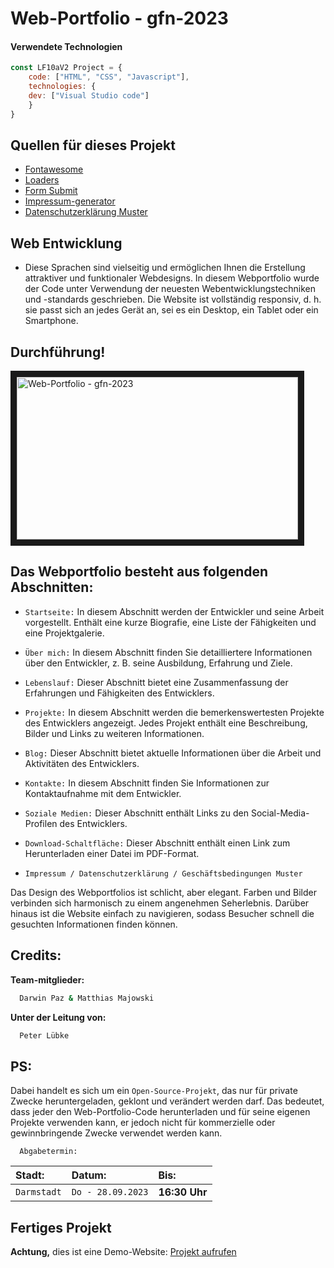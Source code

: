 <h1>Web-Portfolio - gfn-2023</h1>
	
#### Verwendete Technologien
```javascript
const LF10aV2 Project = {
  	code: ["HTML", "CSS", "Javascript"],
	technologies: {
	dev: ["Visual Studio code"]
	}
}
```
## Quellen für dieses Projekt
<ul>
	<li><a href="https://fontawesome.com/">Fontawesome</a></li>
	<li><a href="https://cssloaders.github.io/">Loaders</a></li>
	<li><a href="https://formsubmit.co/">Form Submit</a></li>
	<li><a href="https://www.impressum-generator.de/">Impressum-generator</a></li>
	<li><a href="https://www.mein-datenschutzbeauftragter.de/datenschutzerklaerung-konfigurator">Datenschutzerklärung Muster</a></li>
</ul>

## Web Entwicklung
- Diese Sprachen sind vielseitig und ermöglichen Ihnen die Erstellung attraktiver und funktionaler Webdesigns.
In diesem Webportfolio wurde der Code unter Verwendung der neuesten Webentwicklungstechniken und -standards geschrieben.
Die Website ist vollständig responsiv, d. h. sie passt sich an jedes Gerät an, sei es ein Desktop, ein Tablet oder ein Smartphone.

## Durchführung!

<a href="#" target="_blank">
<img src="https://external-content.duckduckgo.com/iu/?u=https%3A%2F%2Fwallpaperaccess.com%2Ffull%2F1947484.jpg&f=1&nofb=1&ipt=bb65c0a0324157fb543221c4fdefe4420b909263f1f7f8b82da9743ab4741c5d&ipo=images" 
	alt="Web-Portfolio - gfn-2023" width="450" height="260" border="10" />
</a>

## Das Webportfolio besteht aus folgenden Abschnitten:

- `Startseite:` In diesem Abschnitt werden der Entwickler und seine Arbeit vorgestellt. Enthält eine kurze Biografie, eine Liste der Fähigkeiten und eine Projektgalerie.


- `Über mich:` In diesem Abschnitt finden Sie detailliertere Informationen über den Entwickler, z. B. seine Ausbildung, Erfahrung und Ziele.


- `Lebenslauf:` Dieser Abschnitt bietet eine Zusammenfassung der Erfahrungen und Fähigkeiten des Entwicklers.


- `Projekte:` In diesem Abschnitt werden die bemerkenswertesten Projekte des Entwicklers angezeigt. Jedes Projekt enthält eine Beschreibung, Bilder und Links zu weiteren Informationen.


- `Blog:` Dieser Abschnitt bietet aktuelle Informationen über die Arbeit und Aktivitäten des Entwicklers.


- `Kontakte:` In diesem Abschnitt finden Sie Informationen zur Kontaktaufnahme mit dem Entwickler.


- `Soziale Medien:` Dieser Abschnitt enthält Links zu den Social-Media-Profilen des Entwicklers.


- `Download-Schaltfläche:` Dieser Abschnitt enthält einen Link zum Herunterladen einer Datei im PDF-Format.

- `Impressum / Datenschutzerklärung / Geschäftsbedingungen Muster`



Das Design des Webportfolios ist schlicht, aber elegant. Farben und Bilder verbinden sich harmonisch zu einem angenehmen Seherlebnis.
Darüber hinaus ist die Website einfach zu navigieren, sodass Besucher schnell die gesuchten Informationen finden können.

## Credits:

**Team-mitglieder:**

```bash
  Darwin Paz & Matthias Majowski
```
**Unter der Leitung von:**
```bash
  Peter Lübke
```
## PS:
Dabei handelt es sich um ein `Open-Source-Projekt`, das nur für private Zwecke heruntergeladen, geklont und verändert werden darf. 
Das bedeutet, dass jeder den Web-Portfolio-Code herunterladen und für seine eigenen Projekte verwenden kann, 
er jedoch nicht für kommerzielle oder gewinnbringende Zwecke verwendet werden kann.

```http
  Abgabetermin:
```

| Stadt: | Datum:     | Bis:                       |
| :-------- | :------- | :-------------------------------- |
| `Darmstadt`      | `Do - 28.09.2023` | **16:30 Uhr**  |

## Fertiges Projekt

**Achtung,** dies ist eine Demo-Website: 
[Projekt aufrufen](https://darwinpaz.luebco-server.de/index.html)
